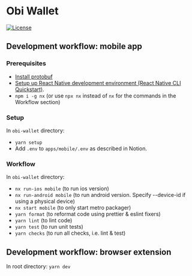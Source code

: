 # Obi Wallet

[![License](https://img.shields.io/badge/License-Apache%202.0-blue.svg)](https://opensource.org/licenses/Apache-2.0)

## Development workflow: mobile app

### Prerequisites

- [Install protobuf](https://grpc.io/docs/protoc-installation/)
- [Setup up React Native development environment (React Native CLI Quickstart)](https://reactnative.dev/docs/environment-setup).
- `npm i -g nx` (or use `npx nx` instead of `nx` for the commands in the Workflow section)

### Setup

In `obi-wallet` directory:

- `yarn setup`
- Add `.env` to `apps/mobile/.env` as described in Notion.

### Workflow

In `obi-wallet` directory:

- `nx run-ios mobile` (to run ios version)
- `nx run-android mobile` (to run android version. Specify --device-id if using a physical device)
- `nx start mobile` (to only start metro packager)
- `yarn format` (to reformat code using prettier & eslint fixers)
- `yarn lint` (to lint code)
- `yarn test` (to run unit tests)
- `yarn checks` (to run all checks, i.e. lint & test)

## Development workflow: browser extension

In root directory: `yarn dev`
